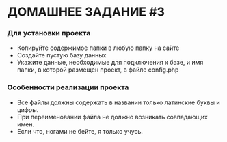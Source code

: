 ДОМАШНЕЕ ЗАДАНИЕ #3
=====================

### Для установки проекта
* Копируйте содержимое папки в любую папку на сайте
* Создайте пустую базу данных
* Укажите данные, необходимые для подключения к базе, и имя папки, в которой размещен проект, в файле config.php

### Особенности реализации проекта
* Все файлы должны содержать в названии только латинские буквы и цифры.
* При переименовании файла не должно возникать совпадающих имен.
* Если что, ногами не бейте, я только учусь.